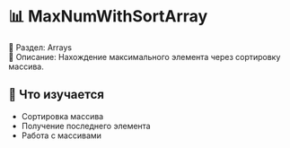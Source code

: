 # 📊 MaxNumWithSortArray

📁 Раздел: Arrays  
📘 Описание: Нахождение максимального элемента через сортировку массива.

## 🧠 Что изучается
- Сортировка массива  
- Получение последнего элемента  
- Работа с массивами

